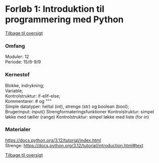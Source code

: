 # Forløb 1: Introduktion til programmering med Python

[Tilbage til oversigt](0-studieplan.md)

### Omfang
Moduler: 12   
Periode: 15/8-9/9   
### Kernestof
Blokke, indrykning;  
Variable;  
Kontrolstruktur: if-elif-else;  
Kommentarer: # og """  
Simple datatyper: heltal (int), strenge (str) og boolean (bool);  
Brugerinput: input()
Strengformateringsfunktioner 
Kontrolstruktur: simpel løkke med tæller (range)
Kontrolstruktur: simpel løkke med liste (for in)

### Materialer
https://docs.python.org/3.12/tutorial/index.html  
Strenge: https://docs.python.org/3.12/tutorial/introduction.html#text

[Tilbage til oversigt](0-studieplan.md)